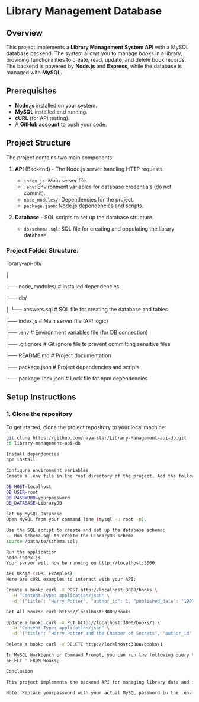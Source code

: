 # Library Management Database

## Overview

This project implements a **Library Management System API** with a MySQL database backend. The system allows you to manage books in a library, providing functionalities to create, read, update, and delete book records. The backend is powered by **Node.js** and **Express**, while the database is managed with **MySQL**.

## Prerequisites

- **Node.js** installed on your system.
- **MySQL** installed and running.
- **cURL** (for API testing).
- A **GitHub account** to push your code.

## Project Structure

The project contains two main components:

1. **API** (Backend) - The Node.js server handling HTTP requests.
   - `index.js`: Main server file.
   - `.env`: Environment variables for database credentials (do not commit).
   - `node_modules/`: Dependencies for the project.
   - `package.json`: Node.js dependencies and scripts.

2. **Database** - SQL scripts to set up the database structure.
   - `db/schema.sql`: SQL file for creating and populating the library database.

### Project Folder Structure:

library-api-db/

│

├── node_modules/ # Installed dependencies

├── db/

│ └── answers.sql # SQL file for creating the database and tables

├── index.js # Main server file (API logic)

├── .env # Environment variables file (for DB connection)

├── .gitignore # Git ignore file to prevent committing sensitive files

├── README.md # Project documentation

├── package.json # Project dependencies and scripts

└── package-lock.json # Lock file for npm dependencies


## Setup Instructions

### 1. Clone the repository

To get started, clone the project repository to your local machine:

```bash
git clone https://github.com/naya-star/Library-Management-api-db.git
cd library-management-api-db

Install dependencies
npm install

Configure environment variables
Create a .env file in the root directory of the project. Add the following variables:

DB_HOST=localhost
DB_USER=root
DB_PASSWORD=yourpassword
DB_DATABASE=LibraryDB

Set up MySQL Database
Open MySQL from your command line (mysql -u root -p).

Use the SQL script to create and set up the database schema:
-- Run schema.sql to create the LibraryDB schema
source /path/to/schema.sql;

Run the application 
node index.js
Your server will now be running on http://localhost:3000.

API Usage (cURL Examples)
Here are cURL examples to interact with your API:

Create a book: curl -X POST http://localhost:3000/books \
  -H "Content-Type: application/json" \
  -d '{"title": "Harry Potter", "author_id": 1, "published_date": "1997-06-26", "genre": "Fantasy"}'

Get All books: curl http://localhost:3000/books

Update a book: curl -X PUT http://localhost:3000/books/1 \
  -H "Content-Type: application/json" \
  -d '{"title": "Harry Potter and the Chamber of Secrets", "author_id": 1, "published_date": "1998-07-02", "genre": "Fantasy"}'

Delete a book: curl -X DELETE http://localhost:3000/books/1

In MySQL Workbench or Command Prompt, you can run the following query to confirm the changes:
SELECT * FROM Books;

Conclusion

This project implements the backend API for managing library data and integrates it with a MySQL database for persistent storage. It provides basic CRUD functionality and can be expanded upon with additional features like user authentication, more advanced queries, or integration with a frontend.

Note: Replace yourpassword with your actual MySQL password in the .env file

